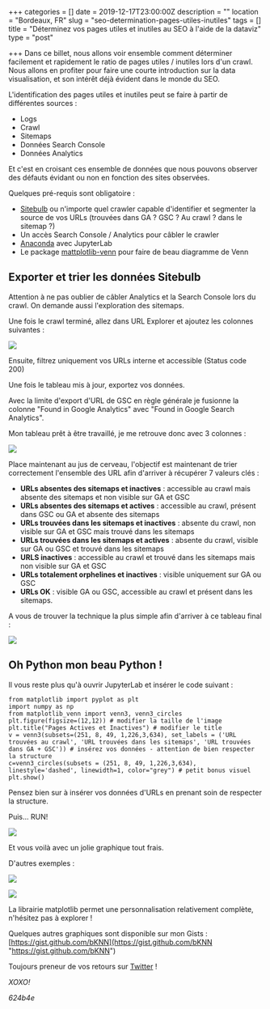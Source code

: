 +++
categories = []
date = 2019-12-17T23:00:00Z
description = ""
location = "Bordeaux, FR"
slug = "seo-determination-pages-utiles-inutiles"
tags = []
title = "Déterminez vos pages utiles et inutiles au SEO à l'aide de la dataviz"
type = "post"

+++
Dans ce billet, nous allons voir ensemble comment déterminer facilement et rapidement le ratio de pages  utiles / inutiles lors d'un crawl. Nous allons en profiter pour faire une courte introduction sur la data visualisation, et son intérêt déjà évident dans le monde du SEO.

L'identification des pages utiles et inutiles peut se faire à partir de différentes sources :

* Logs
* Crawl
* Sitemaps
* Données Search Console
* Données Analytics

Et c'est en croisant ces ensemble de données que nous pouvons observer des défauts évidant ou non en fonction des sites observées.

Quelques pré-requis sont obligatoire :

* [Sitebulb](https://sitebulb.com/) ou n'importe quel crawler capable d'identifier et segmenter la source de vos URLs (trouvées dans GA ? GSC ? Au crawl ? dans le sitemap ?)
* Un accès Search Console / Analytics pour câbler le crawler
* [Anaconda](https://www.anaconda.com/distribution/#download-section) avec JupyterLab
* Le package [mattplotlib-venn](https://anaconda.org/conda-forge/matplotlib-venn) pour faire de beau diagramme de Venn

## Exporter et trier les données Sitebulb

Attention à ne pas oublier de câbler Analytics et la Search Console lors du crawl. On demande aussi l'exploration des sitemaps.

Une fois le crawl terminé, allez dans URL Explorer et ajoutez les colonnes suivantes :

![](/uploads/sitebulb-data-explorer.JPG)

Ensuite, filtrez uniquement vos URLs interne et accessible (Status code 200)

Une fois le tableau mis à jour, exportez vos données.

Avec la limite d'export d'URL de GSC en règle générale je fusionne la colonne "Found in Google Analytics" avec "Found in Google Search Analytics".

Mon tableau prêt à être travaillé, je me retrouve donc avec 3 colonnes :

![](/uploads/excel.JPG)

Place maintenant au jus de cerveau, l'objectif est maintenant de trier correctement l'ensemble des URL afin d'arriver à récupérer 7 valeurs clés :

* **URLs absentes des sitemaps et inactives** : accessible au crawl mais absente des sitemaps et non visible sur GA et GSC
* **URLs  absentes des sitemaps et actives** : accessible au crawl, présent dans GSC ou GA et absente des sitemaps
* **URLs trouvées dans les sitemaps et inactives** : absente du crawl, non visible sur GA et GSC mais trouvé dans les sitemaps
* **URLs trouvées dans les sitemaps et actives** : absente du crawl, visible sur GA ou GSC et trouvé dans les sitemaps
* **URLS inactives** : accessible au crawl et trouvé dans les sitemaps mais non visible sur GA et GSC
* **URLs totalement orphelines et inactives** : visible uniquement sur GA ou GSC
* **URLs OK** : visible GA ou GSC, accessible au crawl et présent dans les sitemaps.

A vous de trouver la technique la plus simple afin d'arriver à ce tableau final :

![](/uploads/excel-2.JPG)

## Oh Python mon beau Python !

Il vous reste plus qu'à ouvrir JupyterLab et insérer le code suivant :

    from matplotlib import pyplot as plt
    import numpy as np
    from matplotlib_venn import venn3, venn3_circles
    plt.figure(figsize=(12,12)) # modifier la taille de l'image
    plt.title("Pages Actives et Inactives") # modifier le title
    v = venn3(subsets=(251, 8, 49, 1,226,3,634), set_labels = ('URL trouvées au crawl', 'URL trouvées dans les sitemaps', 'URL trouvées dans GA + GSC')) # insérez vos données - attention de bien respecter la structure
    c=venn3_circles(subsets = (251, 8, 49, 1,226,3,634), linestyle='dashed', linewidth=1, color="grey") # petit bonus visuel
    plt.show()

Pensez bien sur à insérer vos données d'URLs en prenant soin de respecter la structure.

Puis... RUN!

![](/uploads/dataviz-seo-pages-actives.png)

Et vous voilà avec un jolie graphique tout frais.

D'autres exemples :

![](/uploads/dataviz-seo-pages-actives-2.png)

![](/uploads/dataviz-seo-pages-actives-3.png)

La librairie matplotlib permet une personnalisation relativement complète, n'hésitez pas à explorer !

Quelques autres graphiques sont disponible sur mon Gists : [https://gist.github.com/bKNN](https://gist.github.com/bKNN "https://gist.github.com/bKNN")

Toujours preneur de vos retours sur [Twitter](https://twitter.com/bKN____) !

_XOXO!_

_624b4e_